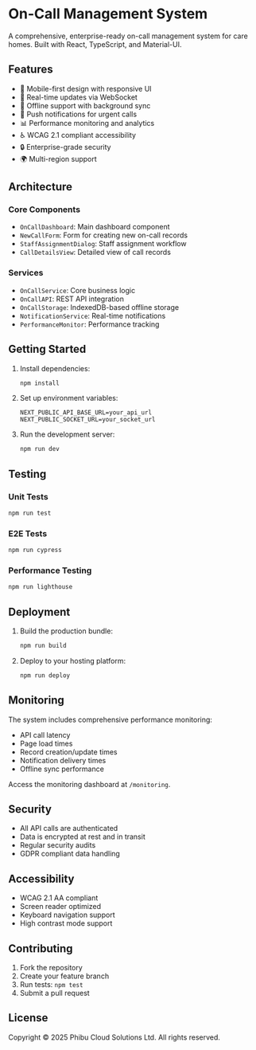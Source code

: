 # On-Call Management System

A comprehensive, enterprise-ready on-call management system for care homes. Built with React, TypeScript, and Material-UI.

## Features

- 📱 Mobile-first design with responsive UI
- 🔄 Real-time updates via WebSocket
- 📶 Offline support with background sync
- 🔔 Push notifications for urgent calls
- 📊 Performance monitoring and analytics
- ♿ WCAG 2.1 compliant accessibility
- 🔒 Enterprise-grade security
- 🌍 Multi-region support

## Architecture

### Core Components

- `OnCallDashboard`: Main dashboard component
- `NewCallForm`: Form for creating new on-call records
- `StaffAssignmentDialog`: Staff assignment workflow
- `CallDetailsView`: Detailed view of call records

### Services

- `OnCallService`: Core business logic
- `OnCallAPI`: REST API integration
- `OnCallStorage`: IndexedDB-based offline storage
- `NotificationService`: Real-time notifications
- `PerformanceMonitor`: Performance tracking

## Getting Started

1. Install dependencies:
   ```bash
   npm install
   ```

2. Set up environment variables:
   ```env
   NEXT_PUBLIC_API_BASE_URL=your_api_url
   NEXT_PUBLIC_SOCKET_URL=your_socket_url
   ```

3. Run the development server:
   ```bash
   npm run dev
   ```

## Testing

### Unit Tests
```bash
npm run test
```

### E2E Tests
```bash
npm run cypress
```

### Performance Testing
```bash
npm run lighthouse
```

## Deployment

1. Build the production bundle:
   ```bash
   npm run build
   ```

2. Deploy to your hosting platform:
   ```bash
   npm run deploy
   ```

## Monitoring

The system includes comprehensive performance monitoring:

- API call latency
- Page load times
- Record creation/update times
- Notification delivery times
- Offline sync performance

Access the monitoring dashboard at `/monitoring`.

## Security

- All API calls are authenticated
- Data is encrypted at rest and in transit
- Regular security audits
- GDPR compliant data handling

## Accessibility

- WCAG 2.1 AA compliant
- Screen reader optimized
- Keyboard navigation support
- High contrast mode support

## Contributing

1. Fork the repository
2. Create your feature branch
3. Run tests: `npm test`
4. Submit a pull request

## License

Copyright © 2025 Phibu Cloud Solutions Ltd. All rights reserved.
